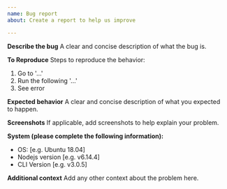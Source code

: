 ```yaml
---
name: Bug report
about: Create a report to help us improve

---
```


**Describe the bug**
A clear and concise description of what the bug is.

**To Reproduce**
Steps to reproduce the behavior:
1. Go to '...'
2. Run the following '...'
3. See error

**Expected behavior**
A clear and concise description of what you expected to happen.

**Screenshots**
If applicable, add screenshots to help explain your problem.

**System (please complete the following information):**
 - OS: [e.g. Ubuntu 18.04]
 - Nodejs version [e.g. v6.14.4]
 - CLI Version [e.g. v3.0.5]

**Additional context**
Add any other context about the problem here.
